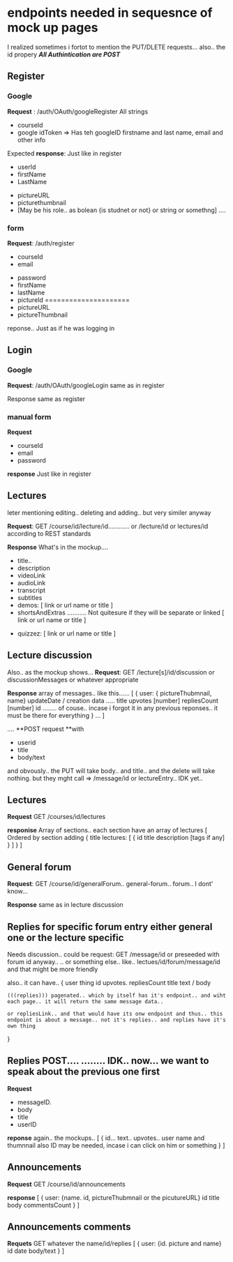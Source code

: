 # endpoints needed in sequesnce of mock up pages

I realized sometimes i fortot to mention the PUT/DLETE requests... also.. the id propery
***All Authintication are POST***
## Register
### Google 
**Request** : /auth/OAuth/googleRegister
All strings
- courseId
- google idToken => Has teh googleID firstname and last name, email and other info

Expected **response**:
Just like in register

- userId
- firstName
- LastName
<!-- - userName -->
- pictureURL
- picturethumbnail
- [May be his role.. as bolean {is studnet or not} or string or somethng]
....


### form
**Request**: /auth/register
- courseId
- email
<!-- - username -->
- password
- firstName
- lastName
- pictureId =====================
- pictureURL
- pictureThumbnail 

reponse.. Just as if he was logging in

## Login
### Google
**Request**: /auth/OAuth/googleLogin
same as in register

Response
same as register

### manual form
**Request**
- courseId
- email
- password

**response**
Just like in register



## Lectures 
leter mentioning editing.. deleting and adding.. but very similer anyway

**Request**: GET /course/id/lecture/id............ or /lecture/id or lectures/id according to REST standards

**Response**
What's in the mockup....
- title..
- description
- videoLink
- audioLink
- transcript
- subtitles
- demos: [
	link or url
	name or title
]
- shortsAndExtras  ........... Not quitesure if they will be separate or linked
[
	link or url
	name or title
]

<!-- not sure about the name -->
- quizzez: [
	link or url
	name or title
]

## Lecture discussion
Also.. as the mockup shows...
**Request**: GET /lecture[s]/id/discussion or discussionMessages or whatever appropriate

**Response**
array of messages.. like this......
[
	{
		user: { pictureThubmnail, name}
		updateDate / creation data ..... 
		title
		upvotes [number]
		repliesCount [number]
		id ........ of couse.. incase i forgot it in any previous reponses.. it must be there for everything
	}
	...
]

.... **POST request **with 
- userid
- title
- body/text

and obvously.. the PUT will take body.. and title.. and the delete will take nothing.
but they mght call => /message/id or lectureEntry.. IDK yet..

## Lectures
**Request** GET /courses/id/lectures

**responise** Array of sections.. each section have an array of lectures
[
	Ordered by section adding
	{
		title
		lectures: [
			{
				<!-- lecture title -->
				id
				title
				description
				[tags if any]
			}
		]
	}
]


## General forum
**Request**: GET /course/id/generalForum.. general-forum.. forum.. I dont' know... 

**Response**
same as in lecture discussion

## Replies for specific forum entry either general one or the lecture specific
Needs discussion.. 
could be request: GET /message/id or preseeded with forum id anyway.. .. or something else.. like.. lectues/id/forum/message/id and that might be more friendly

also.. it can have.. {
	user thing
	id
	upvotes.
	repliesCount
	title
	text / body

	(((replies))) pagenated.. which by itself has it's endpoint.. and wiht each page.. it will return the same message data..

	or repliesLink.. and that would have its onw endpoint and thus.. this endpoint is about a message.. not it's replies.. and replies have it's own thing
}


## Replies POST.... ........  IDK.. now... we want to speak about the previous one first
**Request**
- messageID.
- body
- title
- userID


**reponse**
again.. the mockups..
[
	{
		id... text.. upvotes.. user name and thumnnail also ID may be needed, incase i can click on him or something
	}
]


## Announcements
**Request** GET /course/id/announcements

**response**
[
	{
		user: {name. id, pictureThubmnail or the picutureURL}
		id
		title
		body
		commentsCount
	}
]

## Announcements comments
**Requets** GET whatever the name/id/replies
[
	{
		user: {id. picture and name}
		id
		date
		body/text
	}
]
